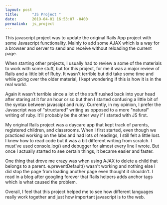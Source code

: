 ```yaml
---
layout: post
title:      "JS Project "
date:       2019-04-01 16:53:07 -0400
permalink:  js_project
---
```



This javascript project was to update the original Rails App project with some Javascript functionality. Mainly to add some AJAX which is a way for a browser and server to send and receive without reloading the current page.

When starting other projects, I usually had to review a some of the materials to work with some stuff, but for this project, for me it was a major review of Rails and a little bit of Ruby. It wasn't terrible but did take some time and while going over the older material, I kept wondering if this is how it is in the real world.

Again it wasn't terrible since a lot of the stuff rushed back into your head after staring at it for an hour or so but then I started confusing a little bit of the syntax between javascipt and ruby. Currently, in my opinion, I prefer the Javascript was of "structured" writing as opposed to a more "natural" writing of ruby. It'll probably be the other way if I started with JS first.

My original Rails project was a daycare app that kept track of parents, registered children, and classrooms. When I first started, even though we practiced working on the labs and had lots of readings, I still felt a little lost. I knew how to read code but it was a bit different writing from scratch. I must've used console.log() and debugger for almost every line I wrote. But once I actually started to see certain things, it became easier and faster. 

One thing that drove me crazy was when using AJAX to delete a child that belongs to a parent. e.preventDefault() wasn't working and nothing else I did stop the page from loading another page even thought it shouldn't. I read in a blog after googling forever that Rails helpers adds anchor tags which is what caused the problem.

Overall, I feel that this project helped me  to see how different languages really work together and just how important javascript is to the web.

